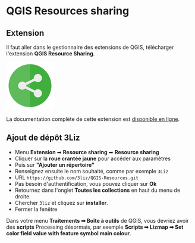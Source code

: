 # QGIS Resources sharing

## Extension

Il faut aller dans le gestionnaire des extensions de QGIS, télécharger l'extension **QGIS Resource Sharing**.

![logo](./media/qgis-resource-sharing.png)

La documentation complète de cette extension est [disponible en ligne](https://qgis-contribution.github.io/QGIS-ResourceSharing).

## Ajout de dépôt 3Liz

* Menu **Extension** ➡ **Resource sharing** ➡ **Resource sharing**
* Cliquer sur la **roue crantée jaune** pour accéder aux paramètres
* Puis sur **"Ajouter un répertoire"**
* Renseignez ensuite le nom souhaité, comme par exemple `3Liz`
* URL `https://github.com/3liz/QGIS-Resources.git`
* Pas besoin d'authentification, vous pouvez cliquer sur **Ok**
* Retournez dans l'onglet **Toutes les collections** en haut du menu de droite.
* Chercher `3liz` et cliquez sur **installer**.
* Fermer la fenêtre

Dans votre menu **Traitements ➡ Boîte à outils** de QGIS, vous devriez avoir des **scripts** Processing désormais, par exemple
**Scripts ➡ Lizmap ➡ Set color field value with feature symbol main colour**.
